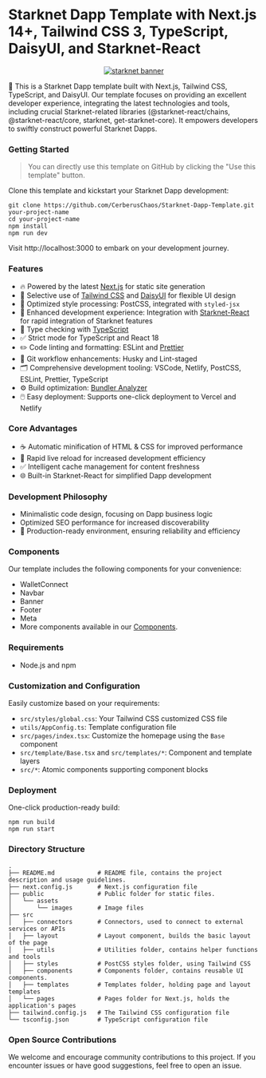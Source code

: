 # Starknet Dapp Template with Next.js 14+, Tailwind CSS 3, TypeScript, DaisyUI, and Starknet-React

<p align="center">
  <a href="https://www.starknet.io"><img src="https://www.starknet.io/assets/sn_logo_banner.png" alt="starknet banner"></a>
</p>

🚀 This is a Starknet Dapp template built with Next.js, Tailwind CSS, TypeScript, and DaisyUI. Our template focuses on providing an excellent developer experience, integrating the latest technologies and tools, including crucial Starknet-related libraries (@starknet-react/chains, @starknet-react/core, starknet, get-starknet-core). It empowers developers to swiftly construct powerful Starknet Dapps.

### Getting Started

> You can directly use this template on GitHub by clicking the "Use this template" button.

Clone this template and kickstart your Starknet Dapp development:

```
git clone https://github.com/CerberusChaos/Starknet-Dapp-Template.git your-project-name
cd your-project-name
npm install
npm run dev
```

Visit http://localhost:3000 to embark on your development journey.

### Features

- 🔥 Powered by the latest [Next.js](https://nextjs.org) for static site generation
- 🎨 Selective use of [Tailwind CSS](https://tailwindcss.com) and [DaisyUI](https://daisyui.com) for flexible UI design
- 💅 Optimized style processing: PostCSS, integrated with `styled-jsx`
- 🚀 Enhanced development experience: Integration with [Starknet-React](https://starknet-react.com) for rapid integration of Starknet features
- 🎉 Type checking with [TypeScript](https://www.typescriptlang.org)
- ✅ Strict mode for TypeScript and React 18
- ✏️ Code linting and formatting: ESLint and [Prettier](https://prettier.io)
- 🦊 Git workflow enhancements: Husky and Lint-staged
- 🗂 Comprehensive development tooling: VSCode, Netlify, PostCSS, ESLint, Prettier, TypeScript
- ⚙️ Build optimization: [Bundler Analyzer](https://www.npmjs.com/package/@next/bundle-analyzer)
- 🖱️ Easy deployment: Supports one-click deployment to Vercel and Netlify

### Core Advantages

- ☕ Automatic minification of HTML & CSS for improved performance
- 💨 Rapid live reload for increased development efficiency
- ✅ Intelligent cache management for content freshness
- 🌐 Built-in Starknet-React for simplified Dapp development

### Development Philosophy

- Minimalistic code design, focusing on Dapp business logic
- Optimized SEO performance for increased discoverability
- 🚀 Production-ready environment, ensuring reliability and efficiency

### Components

Our template includes the following components for your convenience:

- WalletConnect
- Navbar
- Banner
- Footer
- Meta
- More components available in our [Components](https://github.com/CerberusChaos/Starknet-Dapp-Template/tree/main/src/components/).

### Requirements

- Node.js and npm

### Customization and Configuration

Easily customize based on your requirements:

- `src/styles/global.css`: Your Tailwind CSS customized CSS file
- `utils/AppConfig.ts`: Template configuration file
- `src/pages/index.tsx`: Customize the homepage using the `Base` component
- `src/template/Base.tsx` and `src/templates/*`: Component and template layers
- `src/*`: Atomic components supporting component blocks

### Deployment

One-click production-ready build:

```
npm run build
npm run start
```

### Directory Structure

```
.
├── README.md            # README file, contains the project description and usage guidelines.
├── next.config.js       # Next.js configuration file
├── public               # Public folder for static files.
│   └── assets
│       └── images       # Image files
├── src
│   ├── connectors       # Connectors, used to connect to external services or APIs
│   ├── layout           # Layout component, builds the basic layout of the page
│   ├── utils            # Utilities folder, contains helper functions and tools
│   ├── styles           # PostCSS styles folder, using Tailwind CSS
│   ├── components       # Components folder, contains reusable UI components.
│   ├── templates        # Templates folder, holding page and layout templates
│   └── pages            # Pages folder for Next.js, holds the application's pages
├── tailwind.config.js   # The Tailwind CSS configuration file
└── tsconfig.json        # TypeScript configuration file
```

### Open Source Contributions

We welcome and encourage community contributions to this project. If you encounter issues or have good suggestions, feel free to open an issue.
